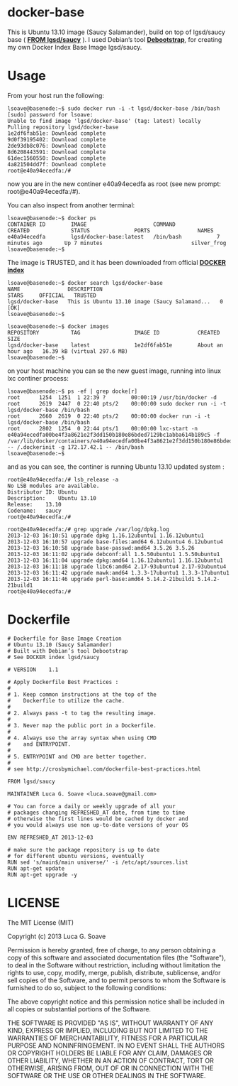 docker-base
===========

This is Ubuntu 13.10 image (Saucy Salamander), build on top of lgsd/saucy base ( [**FROM lgsd/saucy**][2] ). I used Debian’s tool [**Debootstrap**][1], for creating my own Docker Index Base Image lgsd/saucy.

Usage 
=====

From your host run the following:

	lsoave@basenode:~$ sudo docker run -i -t lgsd/docker-base /bin/bash
	[sudo] password for lsoave: 
	Unable to find image 'lgsd/docker-base' (tag: latest) locally
	Pulling repository lgsd/docker-base
	1e2df6fab51e: Download complete
	9d0f39195402: Download complete
	2de93db8c076: Download complete
	8d6208443591: Download complete
	61dec1560550: Download complete
	4a821504dd7f: Download complete
	root@e40a94ecedfa:/#

now you are in the new continer e40a94ecedfa as root (see new prompt: root@e40a94ecedfa:/#). 

You can also inspect from another terminal:

	lsoave@basenode:~$ docker ps
	CONTAINER ID        IMAGE                     COMMAND             CREATED             STATUS              PORTS               NAMES
	e40a94ecedfa        lgsd/docker-base:latest   /bin/bash           7 minutes ago       Up 7 minutes                            silver_frog         
	lsoave@basenode:~$ 

The image is TRUSTED, and it has been downloaded from official [**DOCKER index**][3]

	lsoave@basenode:~$ docker search lgsd/docker-base
	NAME               DESCRIPTION                                     STARS     OFFICIAL   TRUSTED
	lgsd/docker-base   This is Ubuntu 13.10 image (Saucy Salamand...   0                    [OK]
	lsoave@basenode:~$ 

	lsoave@basenode:~$ docker images
	REPOSITORY          TAG                 IMAGE ID            CREATED             SIZE
	lgsd/docker-base    latest              1e2df6fab51e        About an hour ago   16.39 kB (virtual 297.6 MB)
	lsoave@basenode:~$ 

on your host machine you can se the new guest image, running into linux lxc continer process:

	lsoave@basenode:~$ ps -ef | grep docke[r]
	root      1254  1251  1 22:39 ?        00:00:19 /usr/bin/docker -d
	root      2619  2447  0 22:40 pts/2    00:00:00 sudo docker run -i -t lgsd/docker-base /bin/bash
	root      2660  2619  0 22:40 pts/2    00:00:00 docker run -i -t lgsd/docker-base /bin/bash
	root      2802  1254  0 22:44 pts/1    00:00:00 lxc-start -n e40a94ecedfa00be4f3a8621e2f3dd150b180e86bded7129bc1abba614b189c5 -f /var/lib/docker/containers/e40a94ecedfa00be4f3a8621e2f3dd150b180e86bded7129bc1abba614b189c5/config.lxc -- /.dockerinit -g 172.17.42.1 -- /bin/bash
	lsoave@basenode:~$ 

and as you can see, the continer is running Ubuntu 13.10 updated system :

	root@e40a94ecedfa:/# lsb_release -a
	No LSB modules are available.
	Distributor ID:	Ubuntu
	Description:	Ubuntu 13.10
	Release:	13.10
	Codename:	saucy
	root@e40a94ecedfa:/# 

	root@e40a94ecedfa:/# grep upgrade /var/log/dpkg.log
	2013-12-03 16:10:51 upgrade dpkg 1.16.12ubuntu1 1.16.12ubuntu1
	2013-12-03 16:10:57 upgrade base-files:amd64 6.12ubuntu4 6.12ubuntu4
	2013-12-03 16:10:58 upgrade base-passwd:amd64 3.5.26 3.5.26
	2013-12-03 16:11:02 upgrade debconf:all 1.5.50ubuntu1 1.5.50ubuntu1
	2013-12-03 16:11:04 upgrade dpkg:amd64 1.16.12ubuntu1 1.16.12ubuntu1
	2013-12-03 16:11:18 upgrade libc6:amd64 2.17-93ubuntu4 2.17-93ubuntu4
	2013-12-03 16:11:42 upgrade mawk:amd64 1.3.3-17ubuntu1 1.3.3-17ubuntu1
	2013-12-03 16:11:46 upgrade perl-base:amd64 5.14.2-21build1 5.14.2-21build1
	root@e40a94ecedfa:/# 

Dockerfile
==========

	# Dockerfile for Base Image Creation 
	# Ubuntu 13.10 (Saucy Salamander)
	# Built with Debian’s tool Debootstrap
	# See DOCKER index lgsd/saucy

	# VERSION    1.1

	# Apply Dockerfile Best Practices :
	#
	# 1. Keep common instructions at the top of the
	#    Dockerfile to utilize the cache.
	#
	# 2. Always pass -t to tag the resulting image.
	#
	# 3. Never map the public port in a Dockerfile.
	#
	# 4. Always use the array syntax when using CMD
	#    and ENTRYPOINT.
	#
	# 5. ENTRYPOINT and CMD are better together.
	#
	# see http://crosbymichael.com/dockerfile-best-practices.html

	FROM lgsd/saucy

	MAINTAINER Luca G. Soave <luca.soave@gmail.com>

	# You can force a daily or weekly upgrade of all your 
	# packages changing REFRESHED_AT date, from time to time 
	# otherwise the first lines would be cached by docker and  
	# you would always use non up-to-date versions of your OS

	ENV REFRESHED_AT 2013-12-03

	# make sure the package repository is up to date 
	# for different ubuntu versions, eventually
	RUN sed 's/main$/main universe/' -i /etc/apt/sources.list
	RUN apt-get update
	RUN apt-get upgrade -y


LICENSE
=======

The MIT License (MIT)

Copyright (c) 2013 Luca G. Soave

Permission is hereby granted, free of charge, to any person obtaining a copy of
this software and associated documentation files (the "Software"), to deal in
the Software without restriction, including without limitation the rights to
use, copy, modify, merge, publish, distribute, sublicense, and/or sell copies of
the Software, and to permit persons to whom the Software is furnished to do so,
subject to the following conditions:

The above copyright notice and this permission notice shall be included in all
copies or substantial portions of the Software.

THE SOFTWARE IS PROVIDED "AS IS", WITHOUT WARRANTY OF ANY KIND, EXPRESS OR
IMPLIED, INCLUDING BUT NOT LIMITED TO THE WARRANTIES OF MERCHANTABILITY, FITNESS
FOR A PARTICULAR PURPOSE AND NONINFRINGEMENT. IN NO EVENT SHALL THE AUTHORS OR
COPYRIGHT HOLDERS BE LIABLE FOR ANY CLAIM, DAMAGES OR OTHER LIABILITY, WHETHER
IN AN ACTION OF CONTRACT, TORT OR OTHERWISE, ARISING FROM, OUT OF OR IN
CONNECTION WITH THE SOFTWARE OR THE USE OR OTHER DEALINGS IN THE SOFTWARE.

[1]: https://wiki.debian.org/Debootstrap
[2]: https://index.docker.io/u/lgsd/saucy/
[3]: https://index.docker.io/u/lgsd/docker-base/
